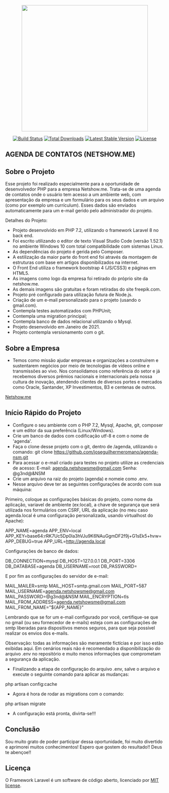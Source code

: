 <p align="center"><a href="https://laravel.com" target="_blank"><img src="https://raw.githubusercontent.com/laravel/art/master/logo-lockup/5%20SVG/2%20CMYK/1%20Full%20Color/laravel-logolockup-cmyk-red.svg" width="400"></a></p>

<p align="center">
<a href="https://travis-ci.org/laravel/framework"><img src="https://travis-ci.org/laravel/framework.svg" alt="Build Status"></a>
<a href="https://packagist.org/packages/laravel/framework"><img src="https://poser.pugx.org/laravel/framework/d/total.svg" alt="Total Downloads"></a>
<a href="https://packagist.org/packages/laravel/framework"><img src="https://poser.pugx.org/laravel/framework/v/stable.svg" alt="Latest Stable Version"></a>
<a href="https://packagist.org/packages/laravel/framework"><img src="https://poser.pugx.org/laravel/framework/license.svg" alt="License"></a>
</p>

## AGENDA DE CONTATOS (NETSHOW.ME)

## Sobre o Projeto 

Esse projeto foi realizado especialmente para a oportunidade de desenvolvedor PHP para a  empresa Netshow.me. Trata-se de uma agenda de contatos onde o usuário tem acesso a um ambiente web, com apresentação da empresa e um formulário para  os seus dados e um arquivo (como por exemplo um currículum). Esses dados são enviados automaticamente para um e-mail gerido pelo administrador do projeto.

Detalhes do Projeto:

- Projeto desenvolvido em PHP 7.2, utilizando o framework Laravel 8 no back end.
- Foi escrito utilizando o editor de texto Visual Studio Code (versão 1.52.1) no ambiente Windows 10
 com total compatibilidade com sistemas Linux.
- As dependências do projeto é gerida pelo Composer.
- A estilização da maior parte do front end foi através da montagem de estruturas 
com base em artigos disponibilizados na internet.
- O Front End utiliza o framework bootstrap 4 (JS/CSS3) e páginas em HTML5.
- As imagens como logo da empresa foi retirado do próprio site da netshow.me.
- As demais imagens são gratuitas e foram retiradas do site freepik.com.
- Projeto pré configurado para utilização futura de Node.js.
- Criação de um e-mail personalizado para o projeto (usando o gmail.com).
- Contempla testes automatizados com PHPUnit;
- Contempla uma migration principal;
- Contempla banco de dados relacional utilizando o Mysql.
- Projeto desenvolvido em Janeiro de 2021.
- Projeto contempla versionamento com o git.

## Sobre a Empresa 

- Temos como missão ajudar empresas e organizações a construírem e sustentarem negócios por meio de tecnologias de vídeos online e transmissões ao vivo. Nos consolidamos como referência do setor e já recebemos diversos prêmios nacionais e internacionais pela nossa cultura de inovação, atendendo clientes de diversos portes e mercados como Oracle, Santander, XP Investimentos, B3 e centenas de outros.

[Netshow.me](https://netshow.me)

## Início Rápido do Projeto

- Configure o seu ambiente com o PHP 7.2, Mysql, Apache, git, composer e um editor da sua preferência (Linux/Windows).
- Crie um banco de dados com codificação utf-8 e com o nome de 'agenda'.
- Faça o clone desse projeto com o git, dentro de /agenda, utilizando o comando: git clone https://github.com/joseguilhermeromano/agenda-nsm.git
- Para acessar o e-mail criado para testes no projeto utilize as credenciais de acesso:
    E-mail: agenda.netshowsme@gmail.com Senha: @g3nd@&NSM
- Crie um arquivo na raiz do projeto (agenda) e  nomeie como .env.
- Nesse arquivo deve ter as seguintes configurações de acordo com sua máquina: 

Primeiro, coloque as configurações básicas do projeto, como nome da aplicação, variavel de ambiente (ex:local), 
a chave de segurança que será utilizada nos formulários com CSRF, URL da aplicação (no meu caso agenda.local é uma configuração
personalizada, usando virtualhost do Apache):

APP_NAME=agenda
APP_ENV=local
APP_KEY=base64:rRK7Uc5Dp0la3hVJu9K6NAuGgmDF2f9j+G1sEk5+hvw=
APP_DEBUG=true
APP_URL=http://agenda.local

Configurações de banco de dados:

DB_CONNECTION=mysql
DB_HOST=127.0.0.1
DB_PORT=3306
DB_DATABASE=agenda
DB_USERNAME=root
DB_PASSWORD=

E por fim as configurações do servidor de e-mail:

MAIL_MAILER=smtp
MAIL_HOST=smtp.gmail.com
MAIL_PORT=587
MAIL_USERNAME=agenda.netshowsme@gmail.com
MAIL_PASSWORD=@g3nd@&NSM
MAIL_ENCRYPTION=tls
MAIL_FROM_ADDRESS=agenda.netshowsme@gmail.com
MAIL_FROM_NAME="${APP_NAME}"

Lembrando que se for um e-mail configurado por você, certifique-se que no gmail (ou seu fornecedor de e-mails) 
esteja com as configurações de smtp liberadas para dispositivos menos seguros, para que seja possível 
realizar os envios dos e-mails.

Observação: todas as informações são meramente fictícias e por isso estão exibidas aqui. Em cenários reais
não é recomendado a disponibilização do arquivo .env no repositório e muito menos informações
que comprometam a segurança da aplicação.

- Finalizando a etapa de configuração do arquivo .env, 
salve o arquivo e execute o seguinte comando para aplicar as mudanças: 

php artisan config:cache

- Agora é hora de rodar as migrations com o comando:

php artisan migrate

- A configuração está pronta, divirta-se!!!

## Conclusão

Sou muito grato de poder participar dessa oportunidade, foi muito divertido e aprimorei muitos conhecimentos!
Espero que gostem do resultado!!
Deus te abençoe!!

## Licença 

O Framework Laravel é um software de código aberto, licenciado por [MIT license](https://opensource.org/licenses/MIT).
